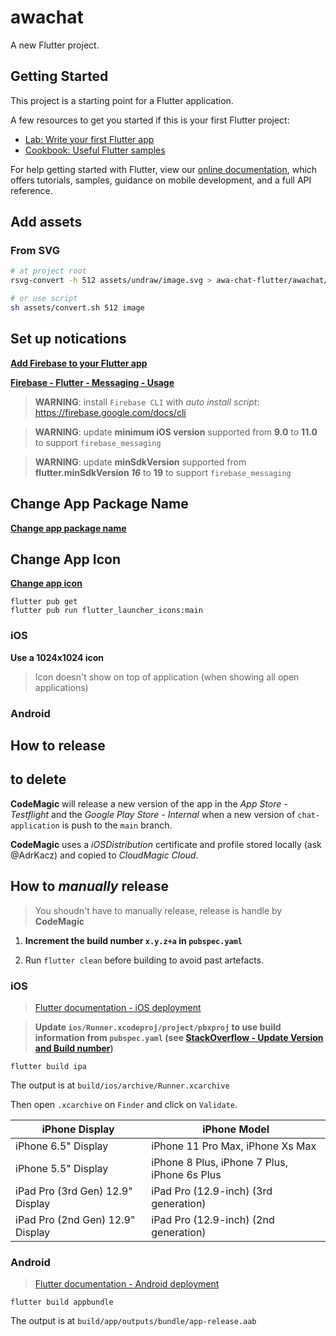 # awachat

A new Flutter project.

## Getting Started

This project is a starting point for a Flutter application.

A few resources to get you started if this is your first Flutter project:

- [Lab: Write your first Flutter app](https://flutter.dev/docs/get-started/codelab)
- [Cookbook: Useful Flutter samples](https://flutter.dev/docs/cookbook)

For help getting started with Flutter, view our
[online documentation](https://flutter.dev/docs), which offers tutorials,
samples, guidance on mobile development, and a full API reference.

## Add assets

### From SVG

```sh
# at project root
rsvg-convert -h 512 assets/undraw/image.svg > awa-chat-flutter/awachat/assets/images/image.png

# or use script
sh assets/convert.sh 512 image
```

## Set up notications

[**Add Firebase to your Flutter app**](https://firebase.google.com/docs/flutter/setup?platform=ios)

[**Firebase - Flutter - Messaging - Usage**](https://firebase.flutter.dev/docs/messaging/usage/)

> **WARNING**: install `Firebase CLI` with *auto install script*: https://firebase.google.com/docs/cli

> **WARNING**: update **minimum iOS version** supported from **9.0** to **11.0** to support `firebase_messaging`

> **WARNING**: update **minSdkVersion** supported from **flutter.minSdkVersion *16*** to **19** to support `firebase_messaging`

## Change App Package Name

[**Change app package name**](https://pub.dev/packages/change_app_package_name)

## Change App Icon

[**Change app icon**](https://pub.dev/packages/flutter_launcher_icons)


```
flutter pub get
flutter pub run flutter_launcher_icons:main
```

### iOS

**Use a 1024x1024 icon**

> Icon doesn't show on top of application (when showing all open applications)

### Android

## How to release

## to delete

**CodeMagic** will release a new version of the app in the *App Store - Testflight* and the *Google Play Store - Internal* when a new version of `chat-application` is push to the `main` branch.

**CodeMagic** uses a *iOSDistribution* certificate and profile stored locally (ask @AdrKacz) and copied to *CloudMagic Cloud*.

## How to *manually* release

> You shoudn't have to manually release, release is handle by **CodeMagic**

1. **Increment the build number `x.y.z+a` in `pubspec.yaml`**

2. Run `flutter clean` before building to avoid past artefacts.

### iOS

> [Flutter documentation - iOS deployment](https://docs.flutter.dev/deployment/ios)

> **Update `ios/Runner.xcodeproj/project/pbxproj` to use build information from `pubspec.yaml` (see [StackOverflow - Update Version and Build number](https://stackoverflow.com/questions/61922857/how-to-force-flutter-to-update-my-version-and-build-number/67080868#67080868))**

```
flutter build ipa
```

The output is at `build/ios/archive/Runner.xcarchive`


Then open `.xcarchive` on `Finder` and click on `Validate`.

iPhone Display | iPhone Model
-- | --
iPhone 6.5" Display | iPhone 11 Pro Max, iPhone Xs Max
iPhone 5.5" Display | iPhone 8 Plus, iPhone 7 Plus, iPhone 6s Plus
iPad Pro (3rd Gen) 12.9" Display | iPad Pro (12.9-inch) (3rd generation)
iPad Pro (2nd Gen) 12.9" Display | iPad Pro (12.9-inch) (2nd generation)

### Android

> [Flutter documentation - Android deployment](https://docs.flutter.dev/deployment/android)

```
flutter build appbundle
```

The output is at `build/app/outputs/bundle/app-release.aab`
